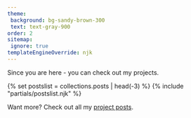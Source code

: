 ```yaml
---
theme:
 background: bg-sandy-brown-300
 text: text-gray-900
order: 2
sitemap:
 ignore: true
templateEngineOverride: njk
---
```


<p class="mb-8">Since you are here - you can check out my projects.</p>

{% set postslist = collections.posts | head(-3) %}
{% include "partials/postslist.njk" %}

<p class="mt-8">Want more? Check out all my <a href="/projects/">project posts</a>.</p>
